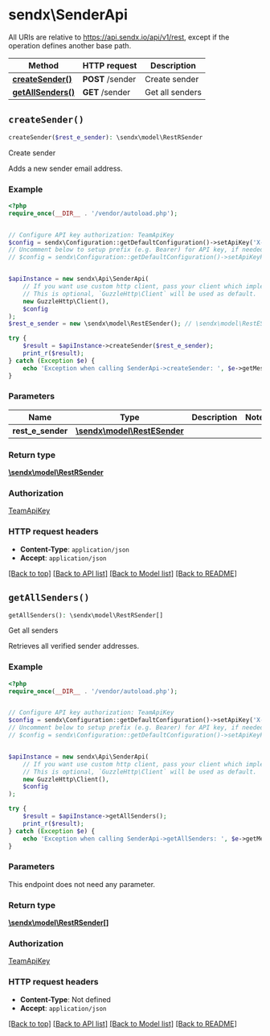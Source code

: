 # sendx\SenderApi

All URIs are relative to https://api.sendx.io/api/v1/rest, except if the operation defines another base path.

| Method | HTTP request | Description |
| ------------- | ------------- | ------------- |
| [**createSender()**](SenderApi.md#createSender) | **POST** /sender | Create sender |
| [**getAllSenders()**](SenderApi.md#getAllSenders) | **GET** /sender | Get all senders |


## `createSender()`

```php
createSender($rest_e_sender): \sendx\model\RestRSender
```

Create sender

Adds a new sender email address.

### Example

```php
<?php
require_once(__DIR__ . '/vendor/autoload.php');


// Configure API key authorization: TeamApiKey
$config = sendx\Configuration::getDefaultConfiguration()->setApiKey('X-Team-ApiKey', 'YOUR_API_KEY');
// Uncomment below to setup prefix (e.g. Bearer) for API key, if needed
// $config = sendx\Configuration::getDefaultConfiguration()->setApiKeyPrefix('X-Team-ApiKey', 'Bearer');


$apiInstance = new sendx\Api\SenderApi(
    // If you want use custom http client, pass your client which implements `GuzzleHttp\ClientInterface`.
    // This is optional, `GuzzleHttp\Client` will be used as default.
    new GuzzleHttp\Client(),
    $config
);
$rest_e_sender = new \sendx\model\RestESender(); // \sendx\model\RestESender

try {
    $result = $apiInstance->createSender($rest_e_sender);
    print_r($result);
} catch (Exception $e) {
    echo 'Exception when calling SenderApi->createSender: ', $e->getMessage(), PHP_EOL;
}
```

### Parameters

| Name | Type | Description  | Notes |
| ------------- | ------------- | ------------- | ------------- |
| **rest_e_sender** | [**\sendx\model\RestESender**](../Model/RestESender.md)|  | |

### Return type

[**\sendx\model\RestRSender**](../Model/RestRSender.md)

### Authorization

[TeamApiKey](../../README.md#TeamApiKey)

### HTTP request headers

- **Content-Type**: `application/json`
- **Accept**: `application/json`

[[Back to top]](#) [[Back to API list]](../../README.md#endpoints)
[[Back to Model list]](../../README.md#models)
[[Back to README]](../../README.md)

## `getAllSenders()`

```php
getAllSenders(): \sendx\model\RestRSender[]
```

Get all senders

Retrieves all verified sender addresses.

### Example

```php
<?php
require_once(__DIR__ . '/vendor/autoload.php');


// Configure API key authorization: TeamApiKey
$config = sendx\Configuration::getDefaultConfiguration()->setApiKey('X-Team-ApiKey', 'YOUR_API_KEY');
// Uncomment below to setup prefix (e.g. Bearer) for API key, if needed
// $config = sendx\Configuration::getDefaultConfiguration()->setApiKeyPrefix('X-Team-ApiKey', 'Bearer');


$apiInstance = new sendx\Api\SenderApi(
    // If you want use custom http client, pass your client which implements `GuzzleHttp\ClientInterface`.
    // This is optional, `GuzzleHttp\Client` will be used as default.
    new GuzzleHttp\Client(),
    $config
);

try {
    $result = $apiInstance->getAllSenders();
    print_r($result);
} catch (Exception $e) {
    echo 'Exception when calling SenderApi->getAllSenders: ', $e->getMessage(), PHP_EOL;
}
```

### Parameters

This endpoint does not need any parameter.

### Return type

[**\sendx\model\RestRSender[]**](../Model/RestRSender.md)

### Authorization

[TeamApiKey](../../README.md#TeamApiKey)

### HTTP request headers

- **Content-Type**: Not defined
- **Accept**: `application/json`

[[Back to top]](#) [[Back to API list]](../../README.md#endpoints)
[[Back to Model list]](../../README.md#models)
[[Back to README]](../../README.md)

